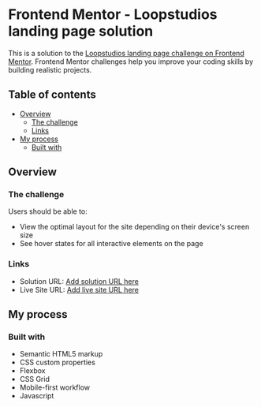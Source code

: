 # Frontend Mentor - Loopstudios landing page solution

This is a solution to the [Loopstudios landing page challenge on Frontend Mentor](https://www.frontendmentor.io/challenges/loopstudios-landing-page-N88J5Onjw). Frontend Mentor challenges help you improve your coding skills by building realistic projects. 

## Table of contents

- [Overview](#overview)
  - [The challenge](#the-challenge)
  - [Links](#links)
- [My process](#my-process)
  - [Built with](#built-with)

## Overview

### The challenge

Users should be able to:

- View the optimal layout for the site depending on their device's screen size
- See hover states for all interactive elements on the page

### Links

- Solution URL: [Add solution URL here](https://github.com/CESAR-JARAMILLO/Loopstudios)
- Live Site URL: [Add live site URL here](https://cesar-jaramillo.github.io/Loopstudios/)

## My process

### Built with

- Semantic HTML5 markup
- CSS custom properties
- Flexbox
- CSS Grid
- Mobile-first workflow
- Javascript